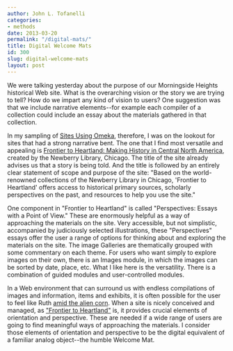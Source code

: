 ```yaml
---
author: John L. Tofanelli
categories:
- methods
date: 2013-03-20
permalink: "/digital-mats/"
title: Digital Welcome Mats
id: 300
slug: digital-welcome-mats
layout: post
---
```

We were talking yesterday about the purpose of our Morningside Heights historical Web site. What is the overarching vision or the story we are trying to tell? How do we impart any kind of vision to users? One suggestion was that we include narrative elements--for example each compiler of a collection could include an essay about the materials gathered in that collection.

In my sampling of <a href="http://omeka.org/codex/Sites_Using_Omeka">Sites Using Omeka</a>, therefore, I was on the lookout for sites that had a strong narrative bent. The one that I find most versatile and appealing is <a href="http://publications.newberry.org/frontiertoheartland/">Frontier to Heartland: Making History in Central North America</a>, created by the Newberry Library, Chicago. The title of the site already advises us that a story is being told. And the title is followed by an entirely clear statement of scope and purpose of the site: "Based on the world-renowned collections of the Newberry Library in Chicago, 'Frontier to Heartland' offers access to historical primary sources, scholarly perspectives on the past, and resources to help you use the site."

One component in "Frontier to Heartland" is called "Perspectives: Essays with a Point of View." These are enormously helpful as a way of approaching the materials on the site. Very accessible, but not simplistic, accompanied by judiciously selected illustrations, these "Perspectives" essays offer the user a range of options for thinking about and exploring the materials on the site. The image Galleries are thematically grouped with some commentary on each theme. For users who want simply to explore images on their own, there is an Images module, in which the images can be sorted by date, place, etc. What I like here is the versatility. There is a combination of guided modules and user-controlled modules.

In a Web environment that can surround us with endless compilations of images and information, items and exhibits, it is often possible for the user to feel like Ruth <a href="http://www.poetryfoundation.org/poem/173744#poem">amid the alien corn</a>. When a site is nicely conceived and managed, as <a href="http://publications.newberry.org/frontiertoheartland/">"Frontier to Heartland"</a> is, it provides crucial elements of orientation and perspective. These are needed if a wide range of users are going to find meaningful ways of approaching the materials. I consider those elements of orientation and perspective to be the digital equivalent of a familiar analog object--the humble Welcome Mat.
